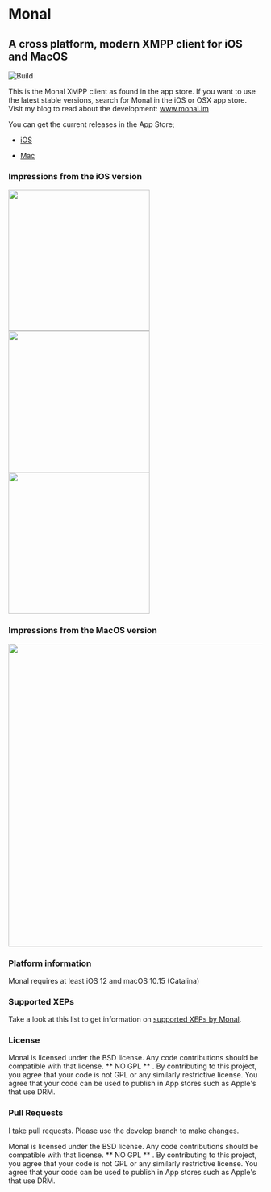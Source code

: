 # Monal
## A cross platform, modern XMPP client for iOS and MacOS
![Build](https://travis-ci.org/anurodhp/Monal.svg?branch=develop)

This is the Monal XMPP client as found in the app store.  If you want to  use the latest stable versions, search for Monal in the iOS or OSX app store. Visit my blog to read about the development: www.monal.im

You can get the current releases in the App Store;

* [iOS](https://itunes.apple.com/us/app/monal-free-xmpp-chat/id317711500?mt=8)

* [Mac](https://apps.apple.com/app/id1499227291?mt=12)

### Impressions from the iOS version
<p float="left">
<img src ="https://monal.im/wp-content/uploads/2020/02/Simulator-Screen-Shot-iPhone-8-2020-02-17-at-15.58.26-1.png" width=280 >
<img src="https://monal.im/wp-content/uploads/2020/02/Simulator-Screen-Shot-iPhone-8-2020-02-17-at-15.56.17-4.png" width="280">  <img src="https://monal.im/wp-content/uploads/2020/02/Simulator-Screen-Shot-iPhone-8-2020-02-17-at-14.59.51-1.png" width="280">
</p>

### Impressions from the MacOS version

<img src="https://monal.im/wp-content/uploads/2020/02/Screen-Shot-2020-02-15-at-10.28.38-PM-1.png" width="600">


### Platform information

Monal requires at least iOS 12 and macOS 10.15 (Catalina)

### Supported XEPs

Take a look at this list to get information on [supported XEPs by Monal](https://github.com/anurodhp/Monal/blob/develop/XEPsupport.md).

### License
Monal is licensed under the BSD license. Any code contributions should be compatible with that license.  ** NO GPL ** .  By contributing to this project, you agree that your code is not GPL or any similarly restrictive license. You agree that your code can be used to publish in App stores such as Apple's that use DRM.

### Pull Requests
I take pull requests. Please  use the develop branch to make changes.

Monal is licensed under the BSD license. Any code contributions should be compatible with that license.  ** NO GPL ** .  By contributing to this project, you agree that your code is not GPL or any similarly restrictive license. You agree that your code can be used to publish in App stores such as Apple's that use DRM.

